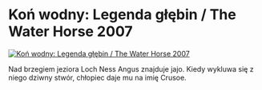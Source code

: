 Koń wodny: Legenda głębin / The Water Horse 2007 
=============
[![Koń wodny: Legenda głębin / The Water Horse 2007 ](http://vidos.pl/images/player.gif)](http://vidos.pl/kon-wodny-legenda-glebin-the-water-horse-2007)

 Nad brzegiem jeziora Loch Ness Angus znajduje jajo. Kiedy wykluwa się z niego dziwny stwór, chłopiec daje mu na imię Crusoe.
